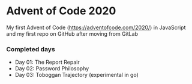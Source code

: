 # Advent of Code 2020

My first Advent of Code (https://adventofcode.com/2020/) in JavaScript and my first repo on GitHub after moving from GitLab

### Completed days

- Day 01: The Report Repair
- Day 02: Password Philosophy
- Day 03: Toboggan Trajectory (experimental in go)
